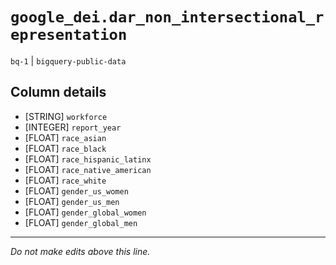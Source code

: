# `google_dei.dar_non_intersectional_representation`
`bq-1` | `bigquery-public-data`

## Column details
* [STRING]    `workforce`
* [INTEGER]   `report_year`
* [FLOAT]     `race_asian`
* [FLOAT]     `race_black`
* [FLOAT]     `race_hispanic_latinx`
* [FLOAT]     `race_native_american`
* [FLOAT]     `race_white`
* [FLOAT]     `gender_us_women`
* [FLOAT]     `gender_us_men`
* [FLOAT]     `gender_global_women`
* [FLOAT]     `gender_global_men`

-------------------------------------------------------------------------------
*Do not make edits above this line.*
